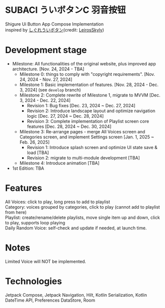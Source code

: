 
# SUBACI ういボタンC 羽音按钮

Shigure Ui Button App Compose Implementation  
inspired by [しぐれういボタン](https://leiros.cloudfree.jp/usbtn/usbtn.html)(credit: [LeirosSkyly](https://x.com/LSkyly))

# Development stage

- Milestone: All functionalities of the original website, plus improved app architecture.  [Nov. 24, 2024 - TBA]
    - Milestone 0: things to comply with "copyright requirements".  [Nov. 24, 2024 - Nov. 27, 2024]
    - Milestone 1: Basic implementation of features.  [Nov. 28, 2024 - Dec. 3, 2024]
      (see `develop` branch)
    - Milestone 2: Complete rewrite of Milestone 1, migrate to MVVM [Dec. 3, 2024 - Dec. 22, 2024]
      - Revision 1: Bug fixes [Dec. 23, 2024 ~ Dec. 27, 2024]
      - Revision 2: Introduce landscape layout and optimize navigation logic [Dec. 27, 2024 ~ Dec. 28, 2024]
      - Revision 3: Complete implementation of Playlist screen core features [Dec. 28, 2024 ~ Dec. 30, 2024]
    - Milestone 3: Re-arrange pages - merge All Voices screen and Categories screen, and implement Settings screen [Jan. 1, 2025 ~ Feb. 26, 2025]
      - Revision 1: Introduce splash screen and optimize UI state save & load [TBA]
      - Revision 2: migrate to multi-module development [TBA]
    - Milestone 4: Introduce animation [TBA]
- 1st Edition: TBA

# Features
All Voices: click to play, long press to add to playlist  
Category: voices grouped by categories, click to play (cannot add to playlist from here)  
Playlist: create/rename/delete playlists, move single item up and down, click to play, supports loop playing  
Daily Random Voice: self-check and update if needed, at launch time.

# Notes

Limited Voice will NOT be implemented.

# Technologies

Jetpack Compose, Jetpack Navigation, Hilt, Kotlin Serialization, Kotlin DateTime API, Preferences DataStore, Room
